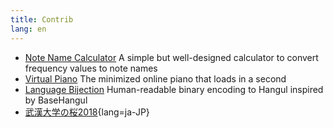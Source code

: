 ```yaml
---
title: Contrib
lang: en
---
```


* [Note Name Calculator](notename/)
    A simple but well-designed calculator to convert frequency values to note names
* [Virtual Piano](piano/)
    The minimized online piano that loads in a second
* [Language Bijection](langbij/)
    Human-readable binary encoding to Hangul inspired by BaseHangul
* [武漢大学の桜2018](https://sway.office.com/AIvAUeyN26s4kAWE?ref=Link&loc=mysways){lang=ja-JP}
